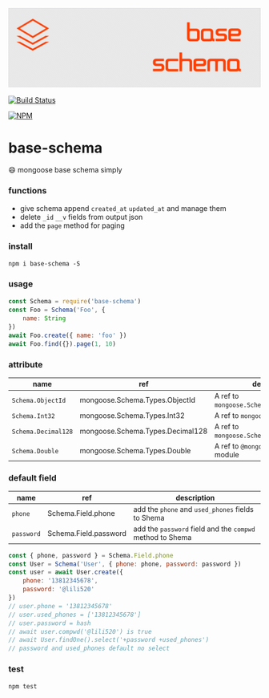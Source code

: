 ![base-schema](art/logo.png)

[![Build Status](https://img.shields.io/travis/ithot-all/base-schema/master.svg?style=flat-square)](https://travis-ci.org/ithot-all/base-schema)

[![NPM](https://nodei.co/npm/base-schema.png?compact=true)](https://npmjs.org/package/base-schema)

# base-schema
:smile: mongoose base schema simply

### functions
- give schema append `created_at` `updated_at` and manage them 
- delete `_id` `__v` fields from output json
- add the `page` method for paging
  
### install 
```
npm i base-schema -S
```

### usage 
```javascript
const Schema = require('base-schema')
const Foo = Schema('Foo', {
    name: String
})
await Foo.create({ name: 'foo' })
await Foo.find({}).page(1, 10)
```

### attribute

| name                | ref                              | description                                 |
| ------------------- | -------------------------------- | ------------------------------------------- |
| `Schema.ObjectId`   | mongoose.Schema.Types.ObjectId   | A ref to `mongoose.Schema.Types.ObjectId`   |
| `Schema.Int32`      | mongoose.Schema.Types.Int32      | A ref to `mongoose-int32` module            |
| `Schema.Decimal128` | mongoose.Schema.Types.Decimal128 | A ref to `mongoose.Schema.Types.Decimal128` |
| `Schema.Double`     | mongoose.Schema.Types.Double     | A ref to `@mongoosejs/double` module        |

### default field
| name       | ref                   | description                                               |
| ---------- | --------------------- | --------------------------------------------------------- |
| `phone`    | Schema.Field.phone    | add the `phone` and `used_phones` fields to Shema         |
| `password` | Schema.Field.password | add the `password` field and the `compwd` method to Shema |

```js
const { phone, password } = Schema.Field.phone
const User = Schema('User', { phone: phone, password: password })
const user = await User.create({
    phone: '13812345678',
    password: '@lili520'
})
// user.phone = '13812345678'
// user.used_phones = ['13812345678']
// user.password = hash
// await user.compwd('@lili520') is true
// await User.findOne().select('+password +used_phones') 
// password and used_phones default no select
```

### test
```
npm test
```